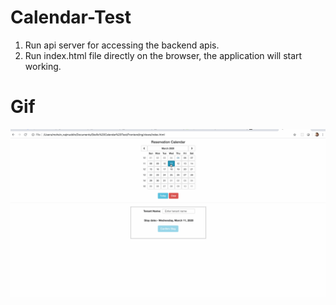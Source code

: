 # Calendar-Test

1. Run api server for accessing the backend apis.
2. Run index.html file directly on the browser, the application will start working.


# Gif

![](gif.gif)

